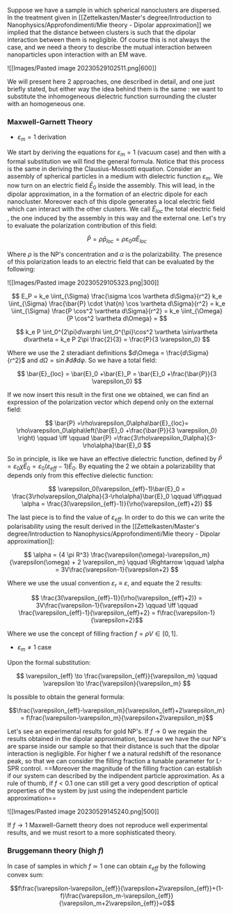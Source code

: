 Suppose we have a sample in which spherical nanoclusters are dispersed.
In the treatment given in [[Zettelkasten/Master's degree/Introduction to Nanophysics/Approfondimenti/Mie theory - Dipolar approximation]] we implied that the distance between clusters is such that the dipolar interaction between them is negligible.
Of course this is not always the case, and we need a theory to describe the mutual interaction between nanoparticles upon interaction with an EM wave.

![[Images/Pasted image 20230529102511.png|600]]

We will present here 2 approaches, one described in detail, and one just briefly stated, but either way the idea behind them is the same : we want to substitute the inhomogeneous dielectric function surrounding the cluster with an homogeneous one.

### Maxwell-Garnett Theory

- $\varepsilon_m = 1$ derivation

We start by deriving the equations for $\varepsilon_m = 1$ (vacuum case) and then with a formal substitution we will find the general formula.
Notice that this process is the same in deriving the Clausius-Mossotti equation.
Consider an assembly of spherical particles in a medium with dielectric function $\varepsilon_m$.
We now turn on an electric field $\bar{E}_0$ inside the assembly. This will lead, in the dipolar approximation, in a the formation of an electric dipole for each nanocluster.
Moreover each of this dipole generates a local electric field which can interact with the other clusters.
We call $\bar{E}_{loc}$ the total electric field , the one induced by the assembly in this way and the external one.
Let's try to evaluate the polarization contribution of this field:

$$ \bar{P} = \rho \bar{p}_{loc} = \rho\varepsilon_0\alpha\bar{E}_{loc}  $$

Where $\rho$ is the NP's concentration and $\alpha$ is the polarizability.
The presence of this polarization leads to an electric field that can be evaluated by the following:

![[Images/Pasted image 20230529105323.png|300]]

$$ E_P = k_e \iint_{\Sigma} \frac{\sigma \cos \vartheta d\Sigma}{r^2}  k_e \iint_{\Sigma} \frac{\bar{P} \cdot \hat{n} \cos \vartheta d\Sigma}{r^2} =  k_e \iint_{\Sigma} \frac{P \cos^2 \vartheta d\Sigma}{r^2} = k_e \iint_{\Omega} {P \cos^2 \vartheta d\Omega} =  $$

$$ k_e P \int_0^{2\pi}d\varphi \int_0^{\pi}\cos^2 \vartheta \sin\vartheta d\vartheta = k_e P 2\pi \frac{2}{3} = \frac{P}{3 \varepsilon_0} $$

Where we use the 2 steradiant definitions $d\Omega = \frac{d\Sigma}{r^2}$ and $d\Omega=\sin\vartheta d\vartheta d\varphi$.
So we have a total field:

$$ \bar{E}_{loc} = \bar{E}_0 +\bar{E}_P = \bar{E}_0 +\frac{\bar{P}}{3 \varepsilon_0} $$

If we now insert this result in the first one we obtained, we can find an expression of the polarization vector which depend only on the external field:

$$ \bar{P} =\rho\varepsilon_0\alpha\bar{E}_{loc}= \rho\varepsilon_0\alpha\left(\bar{E}_0 +\frac{\bar{P}}{3 \varepsilon_0} \right) \qquad \iff \qquad \bar{P} =\frac{3\rho\varepsilon_0\alpha}{3-\rho\alpha}\bar{E}_0 $$

So in principle, is like we have an effective dielectric function, defined by $\bar{P} = \varepsilon_0\chi\bar{E}_0 = \varepsilon_0(\varepsilon_{eff}-1)\bar{E}_0$.
By equating the 2 we obtain a polarizability that depends only from this effective dielectic function:

$$ \varepsilon_0(\varepsilon_{eff}-1)\bar{E}_0 = \frac{3\rho\varepsilon_0\alpha}{3-\rho\alpha}\bar{E}_0 \qquad \iff\qquad \alpha = \frac{3(\varepsilon_{eff}-1)}{\rho(\varepsilon_{eff}+2)}  $$

The last piece is to find the value of $\varepsilon_{eff}$. In order to do this we can write the polarisability using the result derived in the [[Zettelkasten/Master's degree/Introduction to Nanophysics/Approfondimenti/Mie theory - Dipolar approximation]]:

$$ \alpha = {4 \pi R^3} \frac{\varepsilon(\omega)-\varepsilon_m}{\varepsilon(\omega) + 2 \varepsilon_m}  \qquad \Rightarrow \qquad \alpha = 3V\frac{\varepsilon-1}{\varepsilon+2} $$

Where we use the usual convention $\varepsilon_r \equiv\varepsilon$, and equate the 2 results:

$$ \frac{3(\varepsilon_{eff}-1)}{\rho(\varepsilon_{eff}+2)} = 3V\frac{\varepsilon-1}{\varepsilon+2} \qquad \iff \qquad \frac{\varepsilon_{eff}-1}{\varepsilon_{eff}+2} = f\frac{\varepsilon-1}{\varepsilon+2}$$

Where we use the concept of filling fraction $f=\rho V \in [0,1]$.

- $\varepsilon_m \neq 1$ case

Upon the formal substitution:

$$ \varepsilon_{eff} \to \frac{\varepsilon_{eff}}{\varepsilon_m} \qquad \varepsilon \to \frac{\varepsilon}{\varepsilon_m} $$

Is possible to obtain the general formula:

$$\frac{\varepsilon_{eff}-\varepsilon_m}{\varepsilon_{eff}+2\varepsilon_m} = f\frac{\varepsilon-\varepsilon_m}{\varepsilon+2\varepsilon_m}$$

Let's see an experimental results for gold NP's.
If $f\to 0$ we regain the results obtained in the dipolar approximation, because we have the our NP's are sparse inside our sample so that their distance is such that the dipolar interaction is negligible.
For higher f we a natural redshift of the resonance peak, so that we can consider the filling fraction a tunable parameter for L-SPR control.
==Moreover the magnitude of the filling fraction can establish if our system can described by the indipendent particle approximation.
As a rule of thumb, if $f<0.1$ one can still get a very good description of optical properties of the system by just using the independent particle approximation==

![[Images/Pasted image 20230529145240.png|500]]

If $f\to 1$ Maxwell-Garnett theory does not reproduce well experimental results, and we must resort to a more sophisticated theory.

### Bruggemann theory (high $f$)

In case of samples in which $f \simeq 1$ one can obtain $\varepsilon_{eff}$ by the following convex sum:

$$f\frac{\varepsilon-\varepsilon_{eff}}{\varepsilon+2\varepsilon_{eff}}+(1-f)\frac{\varepsilon_m-\varepsilon_{eff}}{\varepsilon_m+2\varepsilon_{eff}}=0$$
